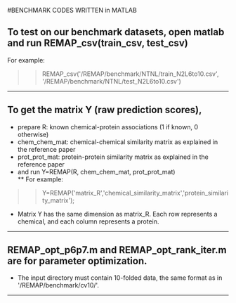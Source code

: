 #BENCHMARK CODES WRITTEN in MATLAB</br>

## To test on our benchmark datasets, open matlab and run REMAP_csv(train_csv, test_csv)</br>
For example:</br>
>> REMAP_csv('/REMAP/benchmark/NTNL/train_N2L6to10.csv', '/REMAP/benchmark/NTNL/test_N2L6to10.csv')</br>

--------

## To get the matrix Y (raw prediction scores), </br>
 * prepare R: known chemical-protein associations (1 if known, 0 otherwise)</br>
 * chem_chem_mat: chemical-chemical similarity matrix as explained in the reference paper</br>
 * prot_prot_mat: protein-protein similarity matrix as explained in the reference paper</br>
 * and run Y=REMAP(R, chem_chem_mat, prot_prot_mat)</br>
** For example:</br>
>> Y=REMAP('matrix_R','chemical_similarity_matrix','protein_similarity_matrix');</br>

* Matrix Y has the same dimension as matrix_R. Each row represents a chemical, and each column represents a protein.</br>

--------

## REMAP_opt_p6p7.m and REMAP_opt_rank_iter.m are for parameter optimization.</br>
 * The input directory must contain 10-folded data, the same format as in '/REMAP/benchmark/cv10/'.</br>

--------
